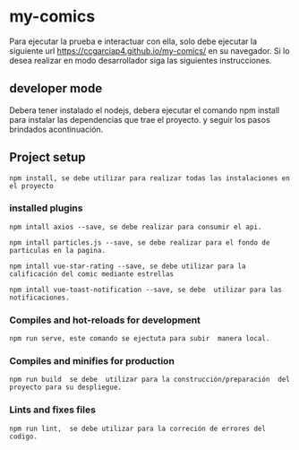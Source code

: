 # my-comics

Para ejecutar la prueba e interactuar con ella, solo debe ejecutar la siguiente url https://ccgarciap4.github.io/my-comics/ en su navegador.
Si lo desea realizar en modo desarrollador siga las siguientes instrucciones.

## developer mode

Debera tener instalado el nodejs, debera ejecutar el comando npm install para instalar las dependencias que trae el proyecto. y seguir los pasos brindados acontinuación.

## Project setup

```
npm install, se debe utilizar para realizar todas las instalaciones en el proyecto
```

### installed plugins

```
npm intall axios --save, se debe realizar para consumir el api.
```

```
npm intall particles.js --save, se debe realizar para el fondo de particulas en la pagina.
```

```
npm intall vue-star-rating --save, se debe utilizar para la calificación del comic mediante estrellas
```

```
npm intall vue-toast-notification --save, se debe  utilizar para las notificaciones.
```

### Compiles and hot-reloads for development

```
npm run serve, este comando se ejectuta para subir  manera local.
```

### Compiles and minifies for production

```
npm run build  se debe  utilizar para la construcción/preparación  del proyecto para su despliegue.
```

### Lints and fixes files

```
npm run lint,  se debe utilizar para la correción de errores del codigo.
```
